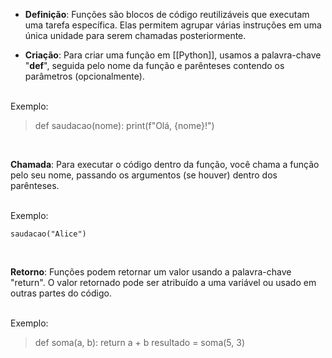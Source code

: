 
- **Definição**: Funções são blocos de código reutilizáveis que executam uma tarefa específica. Elas permitem agrupar várias instruções em uma única unidade para serem chamadas posteriormente.

- **Criação**: Para criar uma função em [[Python]], usamos a palavra-chave "**def**", seguida pelo nome da função e parênteses contendo os parâmetros (opcionalmente).

<br>Exemplo:

>	def saudacao(nome): 
>		print(f"Olá, {nome}!")

</br>

**Chamada**: Para executar o código dentro da função, você chama a função pelo seu nome, passando os argumentos (se houver) dentro dos parênteses.

<br>Exemplo:

	saudacao("Alice")
	
</br>

**Retorno**: Funções podem retornar um valor usando a palavra-chave "return". O valor retornado pode ser atribuído a uma variável ou usado em outras partes do código.


<br>Exemplo:

>	def soma(a, b): 
>		return a + b 
>	resultado = soma(5, 3) 

</br>


